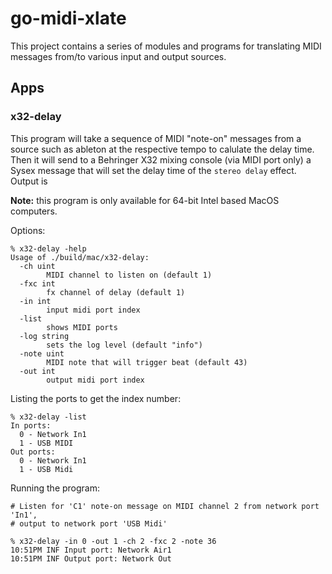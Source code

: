 # go-midi-xlate

This project contains a series of modules and programs for translating MIDI messages from/to various input and output sources.

## Apps

### x32-delay

This program will take a sequence of MIDI "note-on" messages from a source such as ableton at the respective tempo to calulate the delay time. Then it will send to a Behringer X32 mixing console (via MIDI port only) a Sysex message that will set the delay time of the `stereo delay` effect. Output is 

__Note:__ this program is only available for 64-bit Intel based MacOS computers.

Options:
```text
% x32-delay -help
Usage of ./build/mac/x32-delay:
  -ch uint
    	MIDI channel to listen on (default 1)
  -fxc int
    	fx channel of delay (default 1)
  -in int
    	input midi port index
  -list
    	shows MIDI ports
  -log string
    	sets the log level (default "info")
  -note uint
    	MIDI note that will trigger beat (default 43)
  -out int
    	output midi port index
```

Listing the ports to get the index number:
```text
% x32-delay -list
In ports:
  0 - Network In1
  1 - USB MIDI
Out ports:
  0 - Network In1
  1 - USB Midi
```

Running the program:

```text
# Listen for 'C1' note-on message on MIDI channel 2 from network port 'In1', 
# output to network port 'USB Midi'

% x32-delay -in 0 -out 1 -ch 2 -fxc 2 -note 36
10:51PM INF Input port: Network Air1
10:51PM INF Output port: Network Out

```